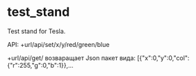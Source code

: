 # test_stand
Test stand for Tesla.

API: 
 +url/api/set/x/y/red/green/blue
 
 +url/api/get/ возваращает Json пакет вида: [{"x":0,"y":0,"col":{"r":255,"g":0,"b":1}},...
     
